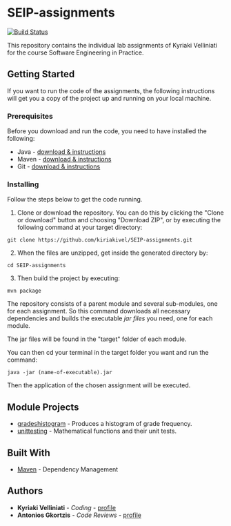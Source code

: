 # SEIP-assignments

[![Build Status](https://travis-ci.com/kiriakivel/SEIP-assignments.svg?token=hVEQWU791o2szb4sxgz7&branch=master)](https://travis-ci.com/kiriakivel/SEIP-assignments)

This repository contains the individual lab assignments of Kyriaki Velliniati for the course Software Engineering in Practice.

## Getting Started

If you want to run the code of the assignments, the following instructions will get you a copy of the project up and running on your local machine.

### Prerequisites

Before you download and run the code, you need to have installed the following:

* Java - [download & instructions](https://java.com/en/download/help/download_options.xml)
* Maven - [download & instructions](https://maven.apache.org/install.html)
* Git - [download & instructions](https://git-scm.com/book/en/v2/Getting-Started-Installing-Git) 

### Installing

Follow the steps below to get the code running.

1. Clone or download the repository. You can do this by clicking the "Clone or download" button and choosing "Download ZIP", or by executing the following command at your target directory:

```
git clone https://github.com/kiriakivel/SEIP-assignments.git
```

2. When the files are unzipped, get inside the generated directory by:

```
cd SEIP-assignments
```

3. Then build the project by executing:

```
mvn package
```

The repository consists of a parent module and several sub-modules, one for each assignment. So this command downloads all necessary dependencies and builds the executable *jar files* you need, one for each module.

The jar files will be found in the "target" folder of each module.

You can then cd your terminal in the target folder you want and run the command:
```
java -jar (name-of-executable).jar
```
Then the application of the chosen assignment will be executed.

## Module Projects

* [gradeshistogram](https://github.com/kiriakivel/SEIP-assignments/blob/master/seip2020_practical_assignments/gradeshistogram/README.md) - Produces a histogram of grade frequency.
* [unittesting](https://github.com/kiriakivel/SEIP-assignments/blob/master/seip2020_practical_assignments/unittesting/README.md) - Mathematical functions and their unit tests.

## Built With

* [Maven](https://maven.apache.org/) - Dependency Management

## Authors

* **Kyriaki Velliniati** - *Coding* - [profile](https://github.com/kiriakivel)
* **Antonios Gkortzis** - *Code Reviews* - [profile](https://github.com/AntonisGkortzis)




